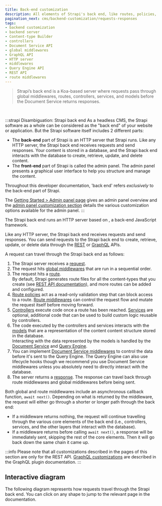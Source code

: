 ```yaml
---
title: Back-end customization
description: All elements of Strapi's back end, like routes, policies, middlewares, controllers, services, models, requests, responses, and webhooks, can be customized.
pagination_next: cms/backend-customization/requests-responses
tags:
- backend customization
- backend server
- Content-type Builder 
- controllers
- Document Service API 
- global middlewares
- GraphQL API
- HTTP server
- middlewares
- Query Engine API
- REST API 
- route middlewares
---
```


<div className="custom-mermaid-layout">

> Strapi’s back end is a Koa-based server where requests pass through global middlewares, routes, controllers, services, and models before the Document Service returns responses.
<br/>

:::strapi Disambiguation: Strapi back end
As a headless CMS, the Strapi software as a whole can be considered as the "back end" of your website or application.
But the Strapi software itself includes 2 different parts:

- The **back-end** part of Strapi is an HTTP server that Strapi runs. Like any HTTP server, the Strapi back end receives requests and send responses. Your content is stored in a database, and the Strapi back end interacts with the database to create, retrieve, update, and delete content.
- The **front-end** part of Strapi is called the admin panel. The admin panel presents a graphical user interface to help you structure and manage the content.

Throughout this developer documentation, 'back end' refers _exclusively_ to the back-end part of Strapi.

The [Getting Started > Admin panel page](/cms/features/admin-panel) gives an admin panel overview and the [admin panel customization section](/cms/admin-panel-customization) details the various customization options available for the admin panel.
:::

The Strapi back end runs an HTTP server based on <ExternalLink to="https://koajs.com/" text="Koa"/>, a back-end JavaScript framework.

Like any HTTP server, the Strapi back end receives requests and send responses. You can send requests to the Strapi back end to create, retrieve, update, or delete data through the [REST](/cms/api/rest) or [GraphQL](/cms/api/graphql) APIs.

A request can travel through the Strapi back end as follows:

1. The Strapi server receives a [request](/cms/backend-customization/requests-responses).
2. The request hits [global middlewares](/cms/backend-customization/middlewares) that are run in a sequential order.
3. The request hits a [route](/cms/backend-customization/routes).<br/>By default, Strapi generates route files for all the content-types that you create (see [REST API documentation](/cms/api/rest)), and more routes can be added and configured.
4. [Route policies](/cms/backend-customization/policies) act as a read-only validation step that can block access to a route. [Route middlewares](/cms/backend-customization/routes#middlewares) can control the request flow and mutate the request itself before moving forward.
5. [Controllers](/cms/backend-customization/controllers) execute code once a route has been reached. [Services](/cms/backend-customization/services) are optional, additional code that can be used to build custom logic reusable by controllers.
6. The code executed by the controllers and services interacts with the [models](/cms/backend-customization/models) that are a representation of the content content structure stored in the database.<br />Interacting with the data represented by the models is handled by the [Document Service](/cms/api/document-service) and [Query Engine](/cms/api/query-engine).
7. You can implement [Document Service middlewares](/cms/api/document-service/middlewares) to control the data before it's sent to the Query Engine. The Query Engine can also use lifecycle hooks though we recommend you use Document Service middlewares unless you absolutely need to directly interact with the database.
7. The server returns a [response](/cms/backend-customization/requests-responses). The response can travel back through route middlewares and global middlewares before being sent.

Both global and route middlewares include an asynchronous callback function, `await next()`. Depending on what is returned by the middleware, the request will either go through a shorter or longer path through the back end:

* If a middleware returns nothing, the request will continue travelling through the various core elements of the back end (i.e., controllers, services, and the other layers that interact with the database).
* If a middleware returns before calling `await next()`, a response will be immediately sent, skipping the rest of the core elements. Then it will go back down the same chain it came up.

:::info
Please note that all customizations described in the pages of this section are only for the REST API. [GraphQL customizations](/cms/plugins/graphql#customization) are described in the GraphQL plugin documentation.
:::

<!-- TODO: uncomment this once we have updated the backend examples cookbook for v5 -->
<!-- :::tip Learn by example
If you prefer learning by reading examples and understanding how they can be used in real-world use cases, the [Examples cookbook](/cms/backend-customization/examples) section is another way at looking how the Strapi back end customization works.
::: -->

## Interactive diagram

The following diagram represents how requests travel through the Strapi back end. You can click on any shape to jump to the relevant page in the documentation.

<MermaidWithFallback
    chartFile="/diagrams/backend-customization.mmd"
    fallbackImage="/img/assets/diagrams/backend-customization.png"
    fallbackImageDark="/img/assets/diagrams/backend-customization_DARK.png"
    alt="Backend customization diagram"
/>

</div>
